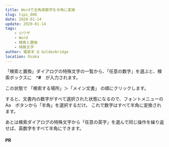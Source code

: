 ```yaml
---
title: Wordで全角英数字を半角に変換
slug: tips_008
date: 2020-01-14
update: 2020-01-14
tags: 
    - 小ワザ
    - Word
    - 検索と置換
    - 特殊文字
author: 電氣羊 @ Goldenbridge
location: Osaka
---
```


<!-- リダイレクト設定済み -->

「検索と置換」ダイアログの特殊文字の一覧から、「任意の数字」を選ぶと、検索ボックスに　**^#**　が入力されます。

この状態で
「検索する場所」＞「メイン文書」
の順にクリックします。

すると、文書内の数字がすべて選択された状態になるので、フォントメニューの　Aa　ボタンから「半角」を選択するだけ。
これで数字はすべて半角に変換されます。

あとは検索ダイアログの特殊文字から「任意の英字」を選んで同じ操作を繰り返せば、英数字をすべて半角にできます。

#### PR
<ad-set :ad="'word'" />

<link-to></link-to>
